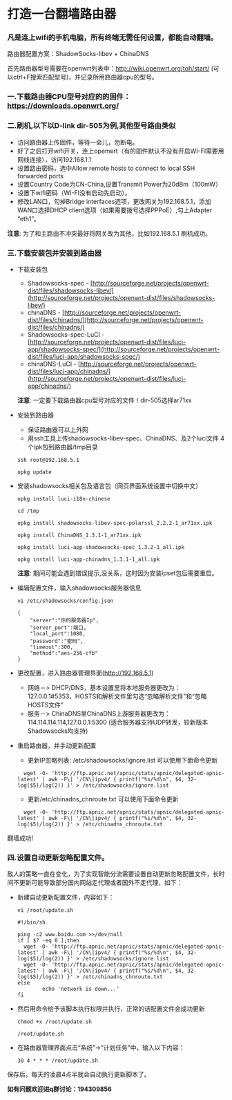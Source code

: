 # 打造一台翻墙路由器

### 凡是连上wifi的手机电脑，所有终端无需任何设置，都能自动翻墙。

路由器配置方案：ShadowSocks-libev + ChinaDNS

首先路由器型号需要在openwrt列表中：http://wiki.openwrt.org/toh/start/
(可以ctrl+F搜索匹配型号)，并记录所用路由器cpu的型号。

### 一.下载路由器CPU型号对应的的固件：https://downloads.openwrt.org/

### 二.刷机,以下以D-link dir-505为例,其他型号路由类似
  * 访问路由器上传固件，等待一会儿，勿断电。
  * 好了之后打开wifi开关，连上openwrt（有的固件默认不没有开启WI-FI需要用网线连接），访问192.168.1.1
  * 设置路由密码，选中Allow remote hosts to connect to local SSH forwarded ports
  * 设置Country Code为CN-China,设置Transmit Power为20dBm（100mW）
  * 设置下wifi密码（WI-FI没有启动先启动）。
  * 修改LAN口，勾掉Bridge interfaces选项，更改网关为192.168.5.1，添加WAN口选择DHCP client选项（如果需要拨号选择PPPoE）,勾上Adapter “eth1”。

**注意**: 为了和主路由不冲突最好将网关改为其他，比如192.168.5.1
刷机成功。

### 三.下载安装包并安装到路由器
* 下载安装包
  * Shadowsocks-spec - [http://sourceforge.net/projects/openwrt-dist/files/shadowsocks-libev/](http://sourceforge.net/projects/openwrt-dist/files/shadowsocks-libev/)
  * chinaDNS - [http://sourceforge.net/projects/openwrt-dist/files/chinadns/](http://sourceforge.net/projects/openwrt-dist/files/chinadns/)
  * Shadowsocks-spec-LuCI - [http://sourceforge.net/projects/openwrt-dist/files/luci-app/shadowsocks-spec/](http://sourceforge.net/projects/openwrt-dist/files/luci-app/shadowsocks-spec/)
  * chinaDNS-LuCI - [http://sourceforge.net/projects/openwrt-dist/files/luci-app/chinadns/](http://sourceforge.net/projects/openwrt-dist/files/luci-app/chinadns/)
 
  **注意**: 一定要下载路由器cpu型号对应的文件！dir-505选择ar71xx
* 安装到路由器
  * 保证路由器可以上外网
  * 用ssh工具上传shadowsocks-libev-spec、ChinaDNS、及2个luci文件 4个ipk包到路由器/tmp目录
  ```
  ssh root@192.168.5.1
  ```
  ```
  opkg update
  ```
* 安装shadowsocks相关包及语言包（网页界面系统设置中切换中文）
    ```
    opkg install luci-i18n-chinese
    ```
    ```
    cd /tmp
    ```
    ```
    opkg install shadowsocks-libev-spec-polarssl_2.2.2-1_ar71xx.ipk
    ```
    ```
    opkg install ChinaDNS_1.3.1-1_ar71xx.ipk
    ```
    ```
    opkg install luci-app-shadowsocks-spec_1.3.2-1_all.ipk
    ```
    ```
    opkg install luci-app-chinadns_1.3.1-1_all.ipk
    ```

  **注意**: 期间可能会遇到错误提示,没关系，这时因为安装ipset包后需要重启。

* 编辑配置文件，输入shadowsocks服务器信息
    ```
    vi /etc/shadowsocks/config.json
    ```
    ```
    {
        "server":"你的服务器Ip",
        "server_port":端口,
        "local_port":1080,
        "password":"密码",
        "timeout":300,
        "method":"aes-256-cfb"
    }
    ```

* 更改配置，进入路由器管理界面(http://192.168.5.1)
  * 网络－> DHCP/DNS，基本设置里将本地服务器更改为：127.0.0.1#5353，HOSTS和解析文件里勾选“忽略解析文件”和“忽略HOSTS文件”
  * 服务－> ChinaDNS里ChinaDNS上游服务器更改为：114.114.114.114,127.0.0.1:5300 (适合服务器支持UDP转发，较新版本Shadowsocks均支持)

* 重启路由器，并手动更新配置
  * 更新IP忽略列表: /etc/shadowsocks/ignore.list 可以使用下面命令更新
  ```
    wget -O- 'http://ftp.apnic.net/apnic/stats/apnic/delegated-apnic-latest' | awk -F\| '/CN\|ipv4/ { printf("%s/%d\n", $4, 32-log($5)/log(2)) }' > /etc/shadowsocks/ignore.list
  ```
  * 更新/etc/chinadns_chnroute.txt 可以使用下面命令更新
  ```
    wget -O- 'http://ftp.apnic.net/apnic/stats/apnic/delegated-apnic-latest' | awk -F\| '/CN\|ipv4/ { printf("%s/%d\n", $4, 32-log($5)/log(2)) }' > /etc/chinadns_chnroute.txt
  ```
翻墙成功!

### 四.设置自动更新忽略配置文件。
敌人的策略一直在变化，为了实现智能分流需要设置自动更新忽略配置文件，长时间不更新可能导致部分国内网站走代理或者国外不走代理，如下：

* 新建自动更新配置文件，内容如下：
  ```
  vi /root/update.sh
  ```
  ```
  #!/bin/sh
  
  ping -c2 www.baidu.com >>/dev/null
  if [ $? -eq 0 ];then
  	wget -O- 'http://ftp.apnic.net/apnic/stats/apnic/delegated-apnic-latest' | awk -F\| '/CN\|ipv4/ { printf("%s/%d\n", $4, 32-log($5)/log(2)) }' > /etc/shadowsocks/ignore.list
  	wget -O- 'http://ftp.apnic.net/apnic/stats/apnic/delegated-apnic-latest' | awk -F\| '/CN\|ipv4/ { printf("%s/%d\n", $4, 32-log($5)/log(2)) }' > /etc/chinadns_chnroute.txt
  else
          echo 'network is down...'
  fi
  ```
* 然后用命令给予该脚本执行权限并执行，正常的话配置文件会成功更新
  ```
  chmod +x /root/update.sh
  ```
  ```
  /root/update.sh
  ```

* 在路由器管理界面点击“系统”→“计划任务”中，输入以下内容：
  ```
  30 4 * * * /root/update.sh
  ```
保存后，每天的凌晨4点半就会自动执行更新脚本了。

   **如有问题欢迎进q群讨论：194309856**
